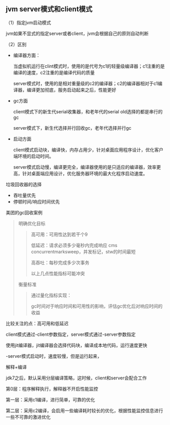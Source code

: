 ## jvm server模式和client模式

（1）指定jvm启动模式

jvm如果不显式的指定server或者client，jvm会根据自己的原则自动判断

（2）区别

* 编译器方面：

  当虚拟机运行在clint模式时，使用的是代号为c1的轻量级编译器；c1注重的是编译的速度，c2注重的是编译代码的质量

  server模式时，使用的是相对重量级的c2的编译器；c2的编译器相对于c1编译器，编译更加彻底，服务启动起来之后，性能更好

* gc方面

  client模式下的新生代serial收集器，和老年代的serial old选择的都是串行的gc

  server模式下，新生代选择并行回收gc，老年代选择并行gc

* 启动方面

  client模式启动块，编译快，内存占用少，针对桌面应用程序设计，优化客户端环境的启动时间。

  server模式启动慢，编译更完全，编译器使用的是只适应的编译器，效率更高，针对桌面端应用设计，优化服务器环境的最大化程序启动速度。



垃圾回收器的选择

* 吞吐量优先
* 停顿时间/响应时间优先

美团的gc回收案例

>明确优化目标
>
>>高可用：可用性达到若干个9
>>
>>低延迟：请求必须多少毫秒内完成响应   cms concurrentmarksweep，并发标记，stw的时间最短
>>
>>高吞吐：每秒完成多少次事务
>>
>>以上几点性能指标可能冲突
>
>衡量标准
>
>>通过量化指标实现：
>>
>>gc时间对于响应时间和可用性的影响，评估gc优化后对响应时间的收益



比较关注的点：高可用和低延迟



client模式通过-client参数指定，server模式通过-server参数指定



使用jit编译器，jit编译器会选择代码块，编译成本地代码，运行速度更快

-server模式启动时，速度较慢，但是运行起来，





解释+编译

jdk7之后，默认采用分层编译策略，这时候，client和server会配合工作

第0层：程序解释执行，解释器不开启性能监控

第一层：采用c1编译，进行简单，可靠的优化

第二层：采用c2编译，会启用一些编译耗时较长的优化，根据性能监控信息进行一些不可靠的激进优化